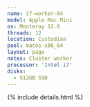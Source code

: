 ```yaml
---
name: i7-worker-04
model: Apple Mac Mini
os: Monteray 12.6
threads: 12
location: Custodian
pool: macos-x86_64
layout: page
notes: Cluster worker
processor: 'Intel i7'
disks:
  - 512GB SSD
---
```

{% include details.html %} 

